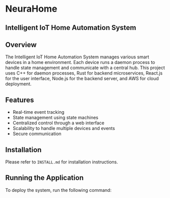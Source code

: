 # NeuraHome

## Intelligent IoT Home Automation System

## Overview
The Intelligent IoT Home Automation System manages various smart devices in a home environment. Each device runs a daemon process to handle state management and communicate with a central hub. This project uses C++ for daemon processes, Rust for backend microservices, React.js for the user interface, Node.js for the backend server, and AWS for cloud deployment.

## Features
- Real-time event tracking
- State management using state machines
- Centralized control through a web interface
- Scalability to handle multiple devices and events
- Secure communication

## Installation
Please refer to `INSTALL.md` for installation instructions.

## Running the Application
To deploy the system, run the following command:

